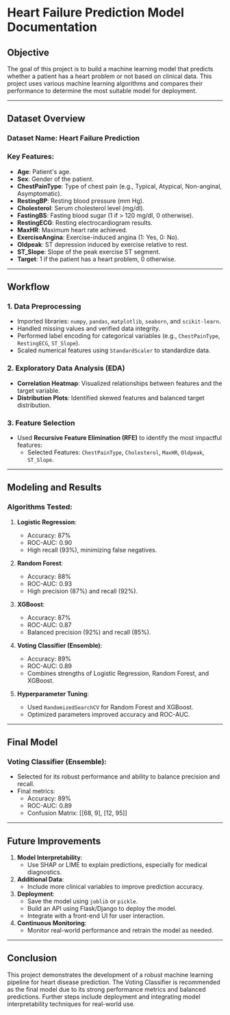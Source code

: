 # Heart Failure Prediction Model Documentation

## **Objective**
The goal of this project is to build a machine learning model that predicts whether a patient has a heart problem or not based on clinical data. This project uses various machine learning algorithms and compares their performance to determine the most suitable model for deployment.

---

## **Dataset Overview**

### **Dataset Name**: Heart Failure Prediction
### **Key Features**:
- **Age**: Patient's age.
- **Sex**: Gender of the patient.
- **ChestPainType**: Type of chest pain (e.g., Typical, Atypical, Non-anginal, Asymptomatic).
- **RestingBP**: Resting blood pressure (mm Hg).
- **Cholesterol**: Serum cholesterol level (mg/dl).
- **FastingBS**: Fasting blood sugar (1 if > 120 mg/dl, 0 otherwise).
- **RestingECG**: Resting electrocardiogram results.
- **MaxHR**: Maximum heart rate achieved.
- **ExerciseAngina**: Exercise-induced angina (1: Yes, 0: No).
- **Oldpeak**: ST depression induced by exercise relative to rest.
- **ST_Slope**: Slope of the peak exercise ST segment.
- **Target**: 1 if the patient has a heart problem, 0 otherwise.

---

## **Workflow**

### **1. Data Preprocessing**
- Imported libraries: `numpy`, `pandas`, `matplotlib`, `seaborn`, and `scikit-learn`.
- Handled missing values and verified data integrity.
- Performed label encoding for categorical variables (e.g., `ChestPainType`, `RestingECG`, `ST_Slope`).
- Scaled numerical features using `StandardScaler` to standardize data.

### **2. Exploratory Data Analysis (EDA)**
- **Correlation Heatmap**: Visualized relationships between features and the target variable.
- **Distribution Plots**: Identified skewed features and balanced target distribution.

### **3. Feature Selection**
- Used **Recursive Feature Elimination (RFE)** to identify the most impactful features:
  - Selected Features: `ChestPainType`, `Cholesterol`, `MaxHR`, `Oldpeak`, `ST_Slope`.

---

## **Modeling and Results**

### **Algorithms Tested**:
1. **Logistic Regression**:
   - Accuracy: 87%
   - ROC-AUC: 0.90
   - High recall (93%), minimizing false negatives.

2. **Random Forest**:
   - Accuracy: 88%
   - ROC-AUC: 0.93
   - High precision (87%) and recall (92%).

3. **XGBoost**:
   - Accuracy: 87%
   - ROC-AUC: 0.87
   - Balanced precision (92%) and recall (85%).

4. **Voting Classifier (Ensemble)**:
   - Accuracy: 89%
   - ROC-AUC: 0.89
   - Combines strengths of Logistic Regression, Random Forest, and XGBoost.

5. **Hyperparameter Tuning**:
   - Used `RandomizedSearchCV` for Random Forest and XGBoost.
   - Optimized parameters improved accuracy and ROC-AUC.

---

## **Final Model**
### **Voting Classifier (Ensemble)**:
- Selected for its robust performance and ability to balance precision and recall.
- Final metrics:
  - Accuracy: 89%
  - ROC-AUC: 0.89
  - Confusion Matrix: [[68, 9], [12, 95]]

---

## **Future Improvements**
1. **Model Interpretability**:
   - Use SHAP or LIME to explain predictions, especially for medical diagnostics.
2. **Additional Data**:
   - Include more clinical variables to improve prediction accuracy.
3. **Deployment**:
   - Save the model using `joblib` or `pickle`.
   - Build an API using Flask/Django to deploy the model.
   - Integrate with a front-end UI for user interaction.
4. **Continuous Monitoring**:
   - Monitor real-world performance and retrain the model as needed.

---

## **Conclusion**
This project demonstrates the development of a robust machine learning pipeline for heart disease prediction. The Voting Classifier is recommended as the final model due to its strong performance metrics and balanced predictions. Further steps include deployment and integrating model interpretability techniques for real-world use.

